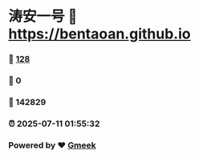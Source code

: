 # 涛安一号 :link: https://bentaoan.github.io 
### :page_facing_up: [128](https://bentaoan.github.io/tag.html) 
### :speech_balloon: 0 
### :hibiscus: 142829 
### :alarm_clock: 2025-07-11 01:55:32 
### Powered by :heart: [Gmeek](https://github.com/Meekdai/Gmeek)
